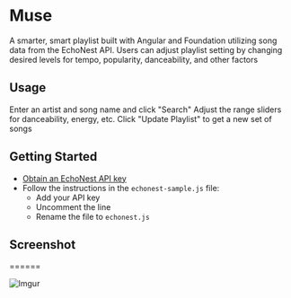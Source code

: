 # Muse
A smarter, smart playlist built with Angular and Foundation utilizing song data from the EchoNest API. Users can adjust playlist setting by changing desired levels for tempo, popularity, danceability, and other factors

## Usage
Enter an artist and song name and click "Search"
Adjust the range sliders for danceability, energy, etc.
Click "Update Playlist" to get a new set of songs

## Getting Started
- [Obtain an EchoNest API key](http://developer.echonest.com/raw_tutorials/register.html)
- Follow the instructions in the `echonest-sample.js` file:
  - Add your API key 
  - Uncomment the line
  - Rename the file to `echonest.js`

## Screenshot
======

![Imgur](http://i.imgur.com/EwQ9jda.png)
